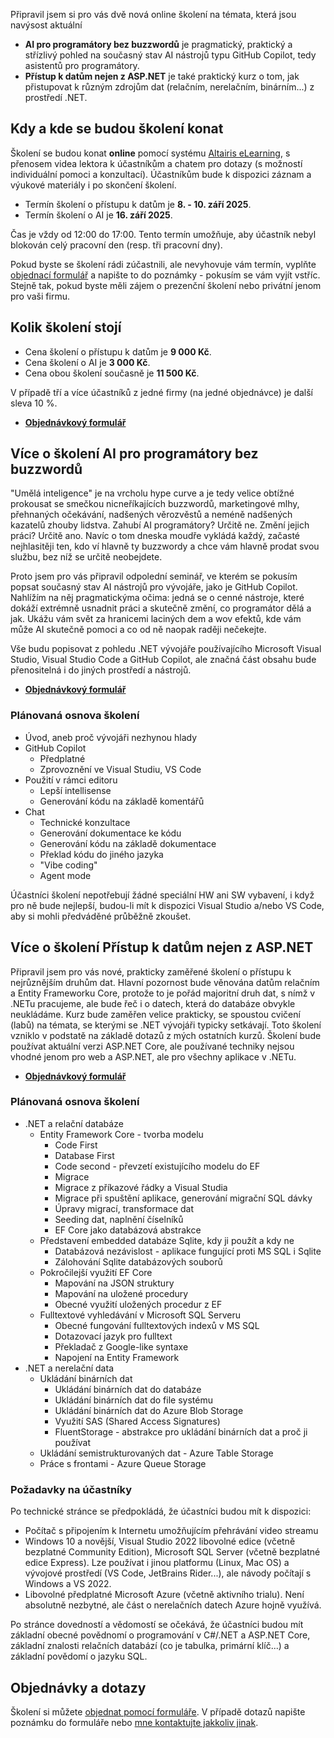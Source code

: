 <!-- dcterms:title = AI pro programátory bez buzzwordů a Přístup k datům nejen z ASP.NET Core - pozvánka -->
<!-- dcterms:abstract = Připravil jsem pro vás dvě nové, prakticky zaměřená online školení o přístupu k datům a AI pro programátory. -->
<!-- dcterms:creator = Michal Altair Valášek -->
<!-- x4w:pictureUrl = /perex-pictures/20250427-data.jpg -->
<!-- x4w:pictureWidth = 150 -->
<!-- x4w:pictureHeight = 150 -->
<!-- x4w:coverUrl = /cover-pictures/20250427-data.jpg -->
<!-- x4w:category = Akce a události -->
<!-- x4w:category = IT -->
<!-- dcterms:date = 2025-08-12 -->

Připravil jsem si pro vás dvě nová online školení na témata, která jsou navýsost aktuální

* **AI pro programátory bez buzzwordů** je pragmatický, praktický a střízlivý pohled na současný stav AI nástrojů typu GitHub Copilot, tedy asistentů pro programátory. 
* **Přístup k datům nejen z ASP.NET** je také praktický kurz o tom, jak přistupovat k různým zdrojům dat (relačním, nerelačním, binárním...) z prostředí .NET.

## Kdy a kde se budou školení konat

Školení se budou konat **online** pomocí systému [Altairis eLearning](https://elearning.altairis.cz), s přenosem videa lektora k účastníkům a chatem pro dotazy (s možností individuální pomoci a konzultací). Účastníkům bude k dispozici záznam a výukové materiály i po skončení školení.

* Termín školení o přístupu k datům je **8. - 10. září 2025**.
* Termín školení o AI je **16. září 2025**.

Čas je vždy od 12:00 do 17:00. Tento termín umožňuje, aby účastník nebyl blokován celý pracovní den (resp. tři pracovní dny). 

Pokud byste se školení rádi zúčastnili, ale nevyhovuje vám termín, vyplňte [objednací formulář](https://forms.office.com/r/bvnEsCWBd3) a napište to do poznámky - pokusím se vám vyjít vstříc. Stejně tak, pokud byste měli zájem o prezenční školení nebo privátní jenom pro vaši firmu.

## Kolik školení stojí

* Cena školení o přístupu k datům je **9 000 Kč**. 
* Cena školení o AI je **3 000 Kč**.
* Cena obou školení současně je **11 500 Kč**.

V případě tří a více účastníků z jedné firmy (na jedné objednávce) je další sleva 10 %.

* **[Objednávkový formulář](https://forms.office.com/r/bvnEsCWBd3)**

## Více o školení AI pro programátory bez buzzwordů

"Umělá inteligence" je na vrcholu hype curve a je tedy velice obtížné prokousat se smečkou nicneříkajících buzzwordů, marketingové mlhy, přehnaných očekávání, nadšených věrozvěstů a neméně nadšených kazatelů zhouby lidstva. Zahubí AI programátory? Určitě ne. Změní jejich práci? Určitě ano. Navíc o tom dneska moudře vykládá každý, začasté nejhlasitěji ten, kdo ví hlavně ty buzzwordy a chce vám hlavně prodat svou službu, bez níž se určitě neobejdete.

Proto jsem pro vás připravil odpolední seminář, ve kterém se pokusím popsat současný stav AI nástrojů pro vývojáře, jako je GitHub Copilot. Nahlížím na něj pragmatickýma očima: jedná se o cenné nástroje, které dokáží extrémně usnadnit práci a skutečně změní, co programátor dělá a jak. Ukážu vám svět za hranicemi laciných dem a wov efektů, kde vám může AI skutečně pomoci a co od ně naopak raději nečekejte.

Vše budu popisovat z pohledu .NET vývojáře používajícího Microsoft Visual Studio, Visual Studio Code a GitHub Copilot, ale značná část obsahu bude přenositelná i do jiných prostředí a nástrojů.

* **[Objednávkový formulář](https://forms.office.com/r/bvnEsCWBd3)**

### Plánovaná osnova školení

* Úvod, aneb proč vývojáři nezhynou hlady
* GitHub Copilot
    * Předplatné
    * Zprovoznění ve Visual Studiu, VS Code
* Použití v rámci editoru
    * Lepší intellisense
    * Generování kódu na základě komentářů
* Chat
    * Technické konzultace
    * Generování dokumentace ke kódu
    * Generování kódu na základě dokumentace
    * Překlad kódu do jiného jazyka
    * "Vibe coding"
    * Agent mode

Účastníci školení nepotřebují žádné speciální HW ani SW vybavení, i když pro ně bude nejlepší, budou-li mít k dispozici Visual Studio a/nebo VS Code, aby si mohli předváděné průběžně zkoušet.

## Více o školení Přístup k datům nejen z ASP.NET

Připravil jsem pro vás nové, prakticky zaměřené školení o přístupu k nejrůznějším druhům dat. Hlavní pozornost bude věnována datům relačním a Entity Frameworku Core, protože to je pořád majoritní druh dat, s nímž v .NETu pracujeme, ale bude řeč i o datech, která do databáze obvykle neukládáme. Kurz bude zaměřen velice prakticky, se spoustou cvičení (labů) na témata, se kterými se .NET vývojáři typicky setkávají. Toto školení vzniklo v podstatě na základě dotazů z mých ostatních kurzů. Školení bude používat aktuální verzi ASP.NET Core, ale používané techniky nejsou vhodné jenom pro web a ASP.NET, ale pro všechny aplikace v .NETu.

* **[Objednávkový formulář](https://forms.office.com/r/bvnEsCWBd3)**

### Plánovaná osnova školení

* .NET a relační databáze
    * Entity Framework Core - tvorba modelu
        * Code First
        * Database First
        * Code second - převzetí existujícího modelu do EF
        * Migrace
        * Migrace z příkazové řádky a Visual Studia
        * Migrace při spuštění aplikace, generování migrační SQL dávky
        * Úpravy migrací, transformace dat
        * Seeding dat, naplnění číselníků
        * EF Core jako databázová abstrakce
    * Představení embedded databáze Sqlite, kdy ji použít a kdy ne
        * Databázová nezávislost - aplikace fungující proti MS SQL i Sqlite
        * Zálohování Sqlite databázových souborů
    * Pokročilejší využití EF Core
        * Mapování na JSON struktury
        * Mapování na uložené procedury
        * Obecné využití uložených procedur z EF
    * Fulltextové vyhledávání v Microsoft SQL Serveru
        * Obecné fungování fulltextových indexů v MS SQL
        * Dotazovací jazyk pro fulltext
        * Překladač z Google-like syntaxe
        * Napojení na Entity Framework
* .NET a nerelační data
    * Ukládání binárních dat
        * Ukládání binárních dat do databáze
        * Ukládání binárních dat do file systému
        * Ukládání binárních dat do Azure Blob Storage
        * Využití SAS (Shared Access Signatures)
        * FluentStorage - abstrakce pro ukládání binárních dat a proč ji používat
    * Ukládání semistrukturovaných dat - Azure Table Storage
    * Práce s frontami - Azure Queue Storage

### Požadavky na účastníky

Po technické stránce se předpokládá, že účastníci budou mít k dispozici:

* Počítač s připojením k Internetu umožňujícím přehrávání video streamu
* Windows 10 a novější, Visual Studio 2022 libovolné edice (včetně bezplatné Community Edition), Microsoft SQL Server (včetně bezplatné edice Express). Lze používat i jinou platformu (Linux, Mac OS) a vývojové prostředí (VS Code, JetBrains Rider...), ale návody počítají s Windows a VS 2022.
* Libovolné předplatné Microsoft Azure (včetně aktivního trialu). Není absolutně nezbytné, ale část o nerelačních datech Azure hojně využívá.

Po stránce dovedností a vědomostí se očekává, že účastníci budou mít základní obecné povědnomí o programování v C#/.NET a ASP.NET Core, základní znalosti relačních databází (co je tabulka, primární klíč...) a základní povědomí o jazyku SQL.

## Objednávky a dotazy

Školení si můžete [objednat pomocí formuláře](https://forms.office.com/r/bvnEsCWBd3). V případě dotazů napište poznámku do formuláře nebo [mne kontaktujte jakkoliv jinak](https://www.rider.cz/#contact).